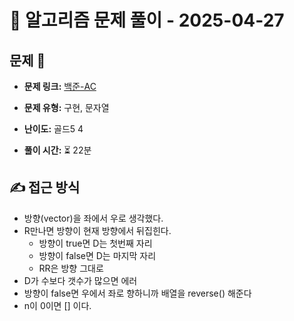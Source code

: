 # 📝 알고리즘 문제 풀이 - 2025-04-27

## 문제 📖

- **문제 링크:** [백준-AC](https://www.acmicpc.net/problem/5430)

- **문제 유형:** 구현, 문자열

- **난이도:** 골드5 4

- **풀이 시간:** ⏳ 22분

## ✍ 접근 방식

- 방향(vector)을 좌에서 우로 생각했다.
- R만나면 방향이 현재 방향에서 뒤집힌다.
  - 방향이 true면 D는 첫번째 자리
  - 방향이 false면 D는 마지막 자리
  - RR은 방향 그대로
- D가 수보다 갯수가 많으면 에러
- 방향이 false면 우에서 좌로 향하니까 배열을 reverse() 해준다
- n이 0이면 [] 이다.
